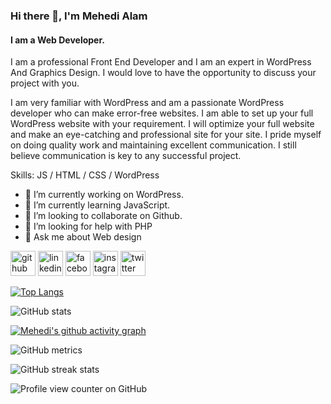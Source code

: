 
### Hi there 👋, I'm Mehedi Alam
#### I am a Web Developer.


I am a professional Front End Developer and I am an expert in WordPress And Graphics Design. I would love to have the opportunity to discuss your project with you.

I am very familiar with WordPress and am a passionate WordPress developer who can make error-free websites. I am able to set up your full WordPress website with your requirement. I will optimize your full website and make an eye-catching and professional site for your site. I pride myself on doing quality work and maintaining excellent communication.
I still believe communication is key to any successful project.

Skills: JS / HTML / CSS / WordPress 

- 🔭 I’m currently working on WordPress. 
- 🌱 I’m currently learning JavaScript. 
- 👯 I’m looking to collaborate on Github. 
- 🤔 I’m looking for help with PHP 
- 💬 Ask me about Web design 


[<img src='https://cdn.jsdelivr.net/npm/simple-icons@3.0.1/icons/github.svg' alt='github' height='40'>](https://github.com/MehediAlam49)  [<img src='https://cdn.jsdelivr.net/npm/simple-icons@3.0.1/icons/linkedin.svg' alt='linkedin' height='40'>](https://www.linkedin.com/in/MehediAlam49/)  [<img src='https://cdn.jsdelivr.net/npm/simple-icons@3.0.1/icons/facebook.svg' alt='facebook' height='40'>](https://www.facebook.com/MehediAlam49)  [<img src='https://cdn.jsdelivr.net/npm/simple-icons@3.0.1/icons/instagram.svg' alt='instagram' height='40'>](https://www.instagram.com/Mehedi.Alam49/)  [<img src='https://cdn.jsdelivr.net/npm/simple-icons@3.0.1/icons/twitter.svg' alt='twitter' height='40'>](https://twitter.com/MehediAlam49)  

[![Top Langs](https://github-readme-stats.vercel.app/api/top-langs/?username=MehediAlam49)](https://github.com/anuraghazra/github-readme-stats)

![GitHub stats](https://github-readme-stats.vercel.app/api?username=MehediAlam49&show_icons=true&count_private=true)  

[![Mehedi's github activity graph](https://github-readme-activity-graph.vercel.app/graph?username=MehediAlam49&bg_color=fffff0&color=708090&line=24292e&point=24292e&area=true&hide_border=true)](https://github.com/ashutosh00710/github-readme-activity-graph) 

![GitHub metrics](https://metrics.lecoq.io/MehediAlam49)  

![GitHub streak stats](https://github-readme-streak-stats.herokuapp.com/?user=MehediAlam49)  

![Profile view counter on GitHub](https://komarev.com/ghpvc/?username=MehediAlam49)  
